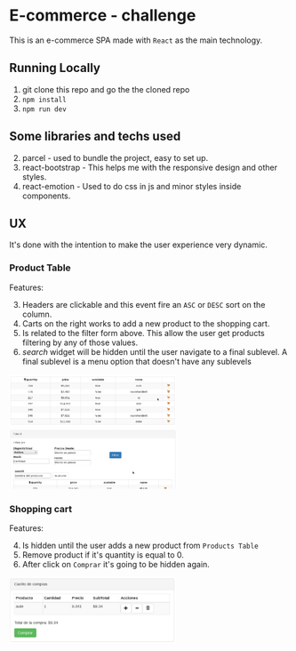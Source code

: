 # E-commerce - challenge

This is an e-commerce SPA made with `React` as the main technology.

## Running Locally

1. git clone this repo and go the the cloned repo
1. `npm install`
1. `npm run dev`

## Some libraries and techs used

2. parcel - used to bundle the project, easy to set up.
3. react-bootstrap - This helps me with the responsive design and other styles.
4. react-emotion - Used to do css in js and minor styles inside components.

## UX

It's done with the intention to make the user experience very dynamic.

### Product Table

Features:

3. Headers are clickable and this event fire an `ASC` or `DESC` sort on the column.
4. Carts on the right works to add a new product to the shopping cart.
5. Is related to the filter form above. This allow the user get products filtering by any of those values.
6. _search_ widget will be hidden until the user navigate to a final sublevel. A final sublevel is a menu option that doesn't have any sublevels

<img src="./.static-files/product-table.png" width="300">

<img src="./.static-files/filter-search.png" width="300">

### Shopping cart

Features:

4. Is hidden until the user adds a new product from `Products Table`
5. Remove product if it's quantity is equal to 0.
6. After click on `Comprar` it's going to be hidden again.

 <img src="./.static-files/shopping-cart.png" width="300">
